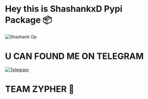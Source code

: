 # Hey this is ShashankxD Pypi Package 📦

![Shashank Op](https://telegra.ph/file/570db1d4dbbce9fde11eb.jpg)

# U CAN FOUND ME ON TELEGRAM 

[![Telegram](https://img.shields.io/badge/-xD-0078D4?style=flat&logo=Shashank-telegram&logoColor=white)](https://t.me/Shashank_xD)

# TEAM ZYPHER 🔰
